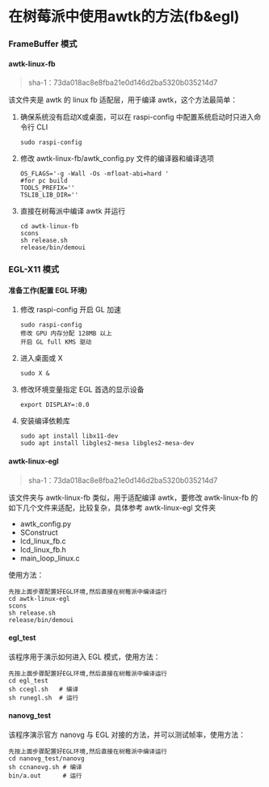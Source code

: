 # 在树莓派中使用awtk的方法(fb&egl)

### FrameBuffer 模式

#### awtk-linux-fb

> sha-1：73da018ac8e8fba21e0d146d2ba5320b035214d7

该文件夹是 awtk 的 linux fb 适配层，用于编译 awtk，这个方法最简单：

1. 确保系统没有启动X或桌面，可以在 raspi-config 中配置系统启动时只进入命令行 CLI

   ```
   sudo raspi-config
   ```

2. 修改 awtk-linux-fb/awtk_config.py 文件的编译器和编译选项

   ```
   OS_FLAGS='-g -Wall -Os -mfloat-abi=hard '
   #for pc build
   TOOLS_PREFIX=''
   TSLIB_LIB_DIR=''
   ```

3. 直接在树莓派中编译 awtk 并运行

   ```
   cd awtk-linux-fb
   scons
   sh release.sh
   release/bin/demoui
   ```

<div STYLE="page-break-after: always;"></div>

### EGL-X11 模式

#### 准备工作(配置 EGL 环境)

1. 修改 raspi-config 开启 GL 加速

   ```
   sudo raspi-config
   修改 GPU 内存分配 128MB 以上
   开启 GL full KMS 驱动
   ```

2. 进入桌面或 X

   ```
   sudo X &
   ```

3. 修改环境变量指定 EGL 首选的显示设备

   ```
   export DISPLAY=:0.0
   ```

4. 安装编译依赖库

   ```
   sudo apt install libx11-dev
   sudo apt install libgles2-mesa libgles2-mesa-dev
   ```

#### awtk-linux-egl

> sha-1：73da018ac8e8fba21e0d146d2ba5320b035214d7

该文件夹与 awtk-linux-fb 类似，用于适配编译 awtk，要修改 awtk-linux-fb 的如下几个文件来适配，比较复杂，具体参考 awtk-linux-egl 文件夹
- awtk_config.py
- SConstruct
- lcd_linux_fb.c
- lcd_linux_fb.h
- main_loop_linux.c

使用方法：

```
先按上面步骤配置好EGL环境,然后直接在树莓派中编译运行
cd awtk-linux-egl
scons
sh release.sh
release/bin/demoui
```

#### egl_test

该程序用于演示如何进入 EGL 模式，使用方法：

```
先按上面步骤配置好EGL环境,然后直接在树莓派中编译运行
cd egl_test
sh ccegl.sh   # 编译
sh runegl.sh  # 运行
```

#### nanovg_test

该程序演示官方 nanovg 与 EGL 对接的方法，并可以测试帧率，使用方法：

```
先按上面步骤配置好EGL环境,然后直接在树莓派中编译运行
cd nanovg_test/nanovg
sh ccnanovg.sh # 编译
bin/a.out      # 运行
```


